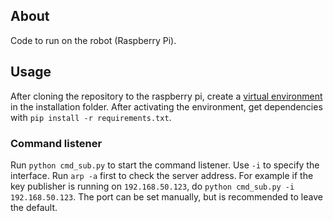 ## About

Code to run on the robot (Raspberry Pi). 

## Usage
After cloning the repository to the raspberry pi, create a [virtual environment](https://docs.python.org/3/library/venv.html) in the installation folder. After activating the environment, get dependencies with `pip install -r requirements.txt`.

### Command listener
Run `python cmd_sub.py` to start the command listener. Use `-i` to specify the interface. Run `arp -a` first to check the server address. For example if the key publisher is running on `192.168.50.123`, do `python cmd_sub.py -i 192.168.50.123`. The port can be set manually, but is recommended to leave the default. 